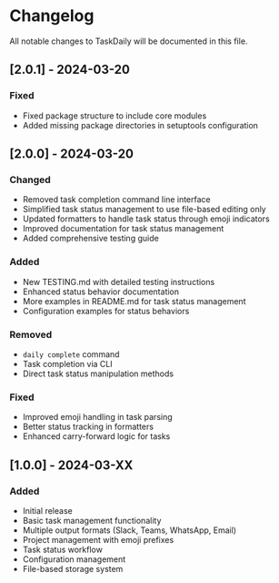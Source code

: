# Changelog

All notable changes to TaskDaily will be documented in this file.

## [2.0.1] - 2024-03-20

### Fixed
- Fixed package structure to include core modules
- Added missing package directories in setuptools configuration

## [2.0.0] - 2024-03-20

### Changed
- Removed task completion command line interface
- Simplified task status management to use file-based editing only
- Updated formatters to handle task status through emoji indicators
- Improved documentation for task status management
- Added comprehensive testing guide

### Added
- New TESTING.md with detailed testing instructions
- Enhanced status behavior documentation
- More examples in README.md for task status management
- Configuration examples for status behaviors

### Removed
- `daily complete` command
- Task completion via CLI
- Direct task status manipulation methods

### Fixed
- Improved emoji handling in task parsing
- Better status tracking in formatters
- Enhanced carry-forward logic for tasks

## [1.0.0] - 2024-03-XX

### Added
- Initial release
- Basic task management functionality
- Multiple output formats (Slack, Teams, WhatsApp, Email)
- Project management with emoji prefixes
- Task status workflow
- Configuration management
- File-based storage system
